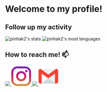 # Welcome to my profile!

## Follow up my activity

<div>
<p>
   <img width="530em" src="https://github-readme-stats.vercel.app/api?username=pinhak2&show_icons=true&theme=dracula&include_all_commits=true&count_private=true" alt="pinhak2's stats"/>
   <img width="530em" src="https://github-readme-stats.vercel.app/api/top-langs/?username=pinhak2&layout=compact&theme=dracula" alt="pinhak2's most languages"/>
   </p>
</div>
 
 
## How to reach me! 📫
<div>
    <a href="https://www.fb.com/pinhak"target="_blank">
        <img src="https://cdn.jsdelivr.net/gh/devicons/devicon/icons/facebook/facebook-original.svg" width="64"/>
    </a>
    <a href="https://www.instagram.com/schneider.william" target="_blank">
        <img src="./assets/instagram.png">
    </a>
    <a href="https://www.linkedin.com/in/   william-de-lima-schneider-955a05a5/?locale=en_US" target="_blank">
        <img src="https://cdn.jsdelivr.net/gh/devicons/devicon/icons/linkedin/linkedin-original.svg" width="64"/>  
    </a>
    <a href = "mailto:william.lima.schneider@gmail.com" target="_blank">
        <img src="./assets/gmail.png">
    </a>

<div>
